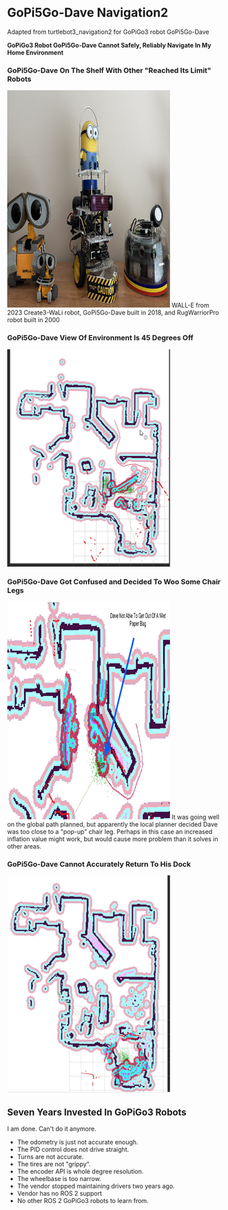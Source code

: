 # GoPi5Go-Dave Navigation2

Adapted from turtlebot3_navigation2 for GoPiGo3 robot GoPi5Go-Dave



**GoPiGo3 Robot GoPi5Go-Dave Cannot Safely, Reliably Navigate In My Home Environment**

### GoPi5Go-Dave On The Shelf With Other "Reached Its Limit" Robots  
<img src="https://github.com/slowrunner/GoPi5Go/blob/main/Graphics/2024-11-14_Robots_On_The_Shelf.jpg" width="378" height="504" />  
WALL-E from 2023 Create3-WaLi robot, GoPi5Go-Dave built in 2018, and RugWarriorPro robot built in 2000  

### GoPi5Go-Dave View Of Environment Is 45 Degrees Off  
<img src="https://github.com/slowrunner/GoPi5Go/blob/main/Graphics/Dave_45_Deg_Off_Reality.jpg" width="378" height="504" />  

### GoPi5Go-Dave Got Confused and Decided To Woo Some Chair Legs
<img src="https://github.com/slowrunner/GoPi5Go/blob/main/Graphics/Dave_Not_Nav_Out_Of_Paper_Bag.jpg" width="378" height="504" />  
It was going well on the global path planned, but apparently the local planner decided Dave was too close to a "pop-up" chair leg.  
Perhaps in this case an increased inflation value might work, but would cause more problem than it solves in other areas.  

### GoPi5Go-Dave Cannot Accurately Return To His Dock 
<img src="https://github.com/slowrunner/GoPi5Go/blob/main/Graphics/Dave_Nav_Does_Not_End_Well.jpg" width="378" height="504" />  

## Seven Years Invested In GoPiGo3 Robots  
I am done.  Can't do it anymore.  
- The odometry is just not accurate enough.  
- The PID control does not drive straight.  
- Turns are not accurate.  
- The tires are not "grippy".  
- The encoder API is whole degree resolution.  
- The wheelbase is too narrow.
- The vendor stopped maintaining drivers two years ago.
- Vendor has no ROS 2 support  
- No other ROS 2 GoPiGo3 robots to learn from.  
